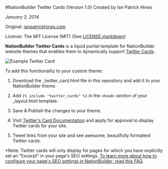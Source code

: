 #NationBuilder Twitter Cards (Version 1.0)
Created by Ian Patrick Hines

*January 3, 2014*

Original: [ianpatrickhines.com](http://ianpatrickhines.com)

License: The MIT License (MIT) (See [LICENSE.markdown](https://github.com/ianpatrickhines/NationBuilder-Twitter-Cards/blob/master/LICENSE.markdown))

**NationBuilder Twitter Cards** is a liquid partial template for NationBuilder website themes that enables them to dynamically support [Twitter Cards](https://dev.twitter.com/docs/cards). 

![Example Twitter Card](http://via.ianhin.es/mMWA+)

To add this functionality to your custom theme:

1. Download the _twitter_card.html file in this repository and add it to your NationBuilder theme.

2. Add `{% include "twitter_cards" %}` in the `<head>` section of your _layout.html template.

3. Save & Publish the changes to your theme.

4. Visit [Twitter's Card Documentation](https://dev.twitter.com/docs/cards/validation/validator) and apply for approval to display Twitter cards for your site. 

5. Tweet links from your site and see awesome, beautifully formatted Twitter cards.

*Note: Twitter cards will only display for pages for which you have explicitly set an "Excerpt" in your page's SEO settings. [To learn more about how to configure your page's SEO settings in NationBuilder, read this FAQ](http://nationbuilder.com/how_do_i_change_the_excerpt_shown_on_facebook_for_my_pages).
